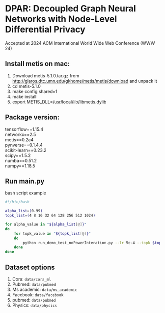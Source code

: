# DPAR: Decoupled Graph Neural Networks with Node-Level Differential Privacy

 Accepted at 2024 ACM International World Wide Web Conference (WWW 24)

## Install metis on mac:  

1. Download metis-5.1.0.tar.gz from http://glaros.dtc.umn.edu/gkhome/metis/metis/download and unpack it
2. cd metis-5.1.0
3. make config shared=1
4. make install
5. export METIS_DLL=/usr/local/lib/libmetis.dylib


## Package version:
tensorflow==1.15.4  
networkx==2.5  
metis==0.2a4  
pynverse==0.1.4.4  
scikit-learn==0.23.2  
scipy==1.5.2  
numba==0.51.2  
numpy==1.18.5  


## Run main.py  
bash script example
```bash
#!/bin/bash

alpha_list=(0.99)
topk_list=(4 8 16 32 64 128 256 512 1024)

for alpha_value in "${alpha_list[@]}"
do
	for topk_value in "${topk_list[@]}"
	do
 		python run_demo_test_noPowerInteration.py --lr 5e-4 --topk $topk_value --ntrain_div_classes 3754 --alpha $alpha_value
	done
done
```

## Dataset options

1. Cora: ```data/cora_ml```
2. Pubmed: ```data/pubmed```
3. Ms academic: ```data/ms_academic```
4. Facebook: ```data/facebook```
5. pubmed: ```data/pubmed```
6. Physics: ```data/physics```
